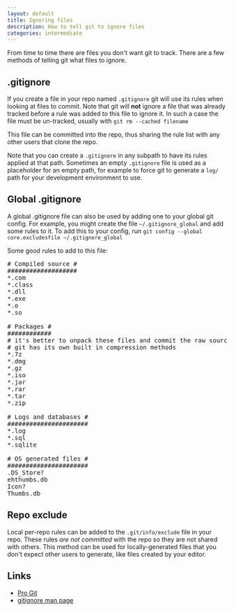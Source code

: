 ```yaml
---
layout: default
title: Ignoring files
description: How to tell git to ignore files
categories: intermediate
---
```


<p class="intro">From time to time there are files you don't want git to track. There are a few methods of telling git what files to ignore.</p>

.gitignore
----------

If you create a file in your repo named `.gitignore` git will use its rules when looking at files to commit.  Note that git will **not** ignore a file that was already tracked before a rule was added to this file to ignore it.  In such a case the file must be un-tracked, usually with `git rm --cached filename`

This file can be committed into the repo, thus sharing the rule list with any other users that clone the repo.

Note that you can create a `.gitignore` in any subpath to have its rules applied at that path.  Sometimes an empty `.gitignore` file is used as a placeholder for an empty path, for example to force git to generate a `log/` path for your development environment to use.

Global .gitignore
-------------

A global .gitignore file can also be used by adding one to your global git config.  For example, you might create the file `~/.gitignore_global` and add some rules to it.  To add this to your config, run `git config --global core.excludesfile ~/.gitignore_global`

Some good rules to add to this file:

<pre>
# Compiled source #
###################
*.com
*.class
*.dll
*.exe
*.o
*.so

# Packages #
############
# it's better to unpack these files and commit the raw source
# git has its own built in compression methods
*.7z
*.dmg
*.gz
*.iso
*.jar
*.rar
*.tar
*.zip

# Logs and databases #
######################
*.log
*.sql
*.sqlite

# OS generated files #
######################
.DS_Store?
ehthumbs.db
Icon?
Thumbs.db
</pre>

Repo exclude
-----------

Local per-repo rules can be added to the `.git/info/exclude` file in your repo.  These rules *are not committed* with the repo so they are not shared with others.  This method can be used for locally-generated files that you don't expect other users to generate, like files created by your editor.

Links
-----

* [Pro Git](http://progit.org/book/ch2-2.html)
* [gitignore man page](http://www.kernel.org/pub//software/scm/git/docs/gitignore.html)
